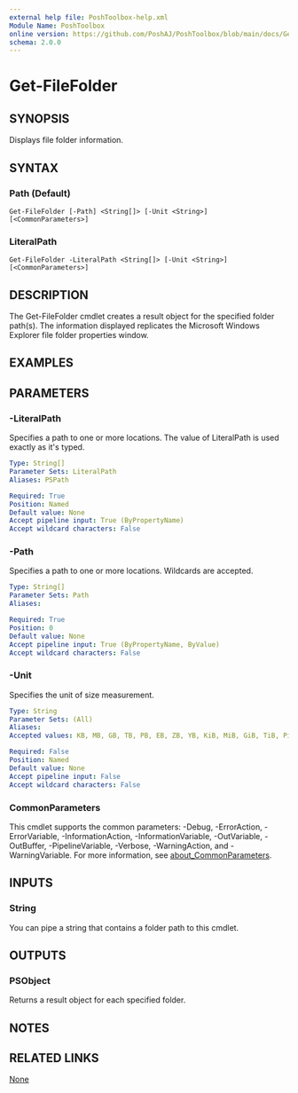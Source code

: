 ```yaml
---
external help file: PoshToolbox-help.xml
Module Name: PoshToolbox
online version: https://github.com/PoshAJ/PoshToolbox/blob/main/docs/Get-FileFolder.md
schema: 2.0.0
---
```


# Get-FileFolder

## SYNOPSIS
Displays file folder information.

## SYNTAX

### Path (Default)
```
Get-FileFolder [-Path] <String[]> [-Unit <String>] [<CommonParameters>]
```

### LiteralPath
```
Get-FileFolder -LiteralPath <String[]> [-Unit <String>] [<CommonParameters>]
```

## DESCRIPTION
The Get-FileFolder cmdlet creates a result object for the specified folder path(s). The information displayed replicates the Microsoft Windows Explorer file folder properties window.

## EXAMPLES

## PARAMETERS

### -LiteralPath
Specifies a path to one or more locations. The value of LiteralPath is used exactly as it's typed.

```yaml
Type: String[]
Parameter Sets: LiteralPath
Aliases: PSPath

Required: True
Position: Named
Default value: None
Accept pipeline input: True (ByPropertyName)
Accept wildcard characters: False
```

### -Path
Specifies a path to one or more locations. Wildcards are accepted.

```yaml
Type: String[]
Parameter Sets: Path
Aliases:

Required: True
Position: 0
Default value: None
Accept pipeline input: True (ByPropertyName, ByValue)
Accept wildcard characters: False
```

### -Unit
Specifies the unit of size measurement.

```yaml
Type: String
Parameter Sets: (All)
Aliases:
Accepted values: KB, MB, GB, TB, PB, EB, ZB, YB, KiB, MiB, GiB, TiB, PiB, EiB, ZiB, YiB

Required: False
Position: Named
Default value: None
Accept pipeline input: False
Accept wildcard characters: False
```

### CommonParameters
This cmdlet supports the common parameters: -Debug, -ErrorAction, -ErrorVariable, -InformationAction, -InformationVariable, -OutVariable, -OutBuffer, -PipelineVariable, -Verbose, -WarningAction, and -WarningVariable. For more information, see [about_CommonParameters](http://go.microsoft.com/fwlink/?LinkID=113216).

## INPUTS

### String
You can pipe a string that contains a folder path to this cmdlet.

## OUTPUTS

### PSObject
Returns a result object for each specified folder.

## NOTES

## RELATED LINKS

[None]()
